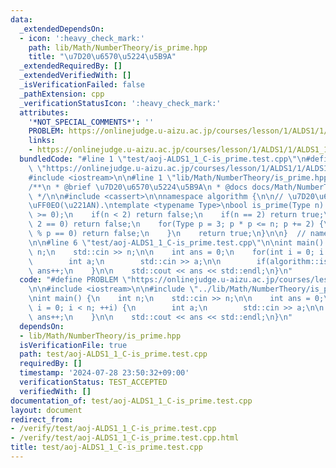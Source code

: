 ```yaml
---
data:
  _extendedDependsOn:
  - icon: ':heavy_check_mark:'
    path: lib/Math/NumberTheory/is_prime.hpp
    title: "\u7D20\u6570\u5224\u5B9A"
  _extendedRequiredBy: []
  _extendedVerifiedWith: []
  _isVerificationFailed: false
  _pathExtension: cpp
  _verificationStatusIcon: ':heavy_check_mark:'
  attributes:
    '*NOT_SPECIAL_COMMENTS*': ''
    PROBLEM: https://onlinejudge.u-aizu.ac.jp/courses/lesson/1/ALDS1/1/ALDS1_1_C
    links:
    - https://onlinejudge.u-aizu.ac.jp/courses/lesson/1/ALDS1/1/ALDS1_1_C
  bundledCode: "#line 1 \"test/aoj-ALDS1_1_C-is_prime.test.cpp\"\n#define PROBLEM\
    \ \"https://onlinejudge.u-aizu.ac.jp/courses/lesson/1/ALDS1/1/ALDS1_1_C\"\n\n\
    #include <iostream>\n\n#line 1 \"lib/Math/NumberTheory/is_prime.hpp\"\n\n\n\n\
    /**\n * @brief \u7D20\u6570\u5224\u5B9A\n * @docs docs/Math/NumberTheory/is_prime.md\n\
    \ */\n\n#include <cassert>\n\nnamespace algorithm {\n\n// \u7D20\u6570\u5224\u5B9A\
    \uFF0EO(\u221AN).\ntemplate <typename Type>\nbool is_prime(Type n) {\n    assert(n\
    \ >= 0);\n    if(n < 2) return false;\n    if(n == 2) return true;\n    if(n %\
    \ 2 == 0) return false;\n    for(Type p = 3; p * p <= n; p += 2) {\n        if(n\
    \ % p == 0) return false;\n    }\n    return true;\n}\n\n}  // namespace algorithm\n\
    \n\n#line 6 \"test/aoj-ALDS1_1_C-is_prime.test.cpp\"\n\nint main() {\n    int\
    \ n;\n    std::cin >> n;\n\n    int ans = 0;\n    for(int i = 0; i < n; ++i) {\n\
    \        int a;\n        std::cin >> a;\n\n        if(algorithm::is_prime(a))\
    \ ans++;\n    }\n\n    std::cout << ans << std::endl;\n}\n"
  code: "#define PROBLEM \"https://onlinejudge.u-aizu.ac.jp/courses/lesson/1/ALDS1/1/ALDS1_1_C\"\
    \n\n#include <iostream>\n\n#include \"../lib/Math/NumberTheory/is_prime.hpp\"\n\
    \nint main() {\n    int n;\n    std::cin >> n;\n\n    int ans = 0;\n    for(int\
    \ i = 0; i < n; ++i) {\n        int a;\n        std::cin >> a;\n\n        if(algorithm::is_prime(a))\
    \ ans++;\n    }\n\n    std::cout << ans << std::endl;\n}\n"
  dependsOn:
  - lib/Math/NumberTheory/is_prime.hpp
  isVerificationFile: true
  path: test/aoj-ALDS1_1_C-is_prime.test.cpp
  requiredBy: []
  timestamp: '2024-07-28 23:50:32+09:00'
  verificationStatus: TEST_ACCEPTED
  verifiedWith: []
documentation_of: test/aoj-ALDS1_1_C-is_prime.test.cpp
layout: document
redirect_from:
- /verify/test/aoj-ALDS1_1_C-is_prime.test.cpp
- /verify/test/aoj-ALDS1_1_C-is_prime.test.cpp.html
title: test/aoj-ALDS1_1_C-is_prime.test.cpp
---
```

